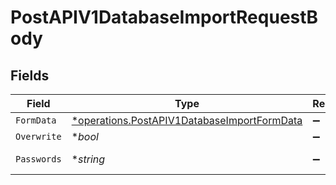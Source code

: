 # PostAPIV1DatabaseImportRequestBody


## Fields

| Field                                                                                                            | Type                                                                                                             | Required                                                                                                         | Description                                                                                                      | Example                                                                                                          |
| ---------------------------------------------------------------------------------------------------------------- | ---------------------------------------------------------------------------------------------------------------- | ---------------------------------------------------------------------------------------------------------------- | ---------------------------------------------------------------------------------------------------------------- | ---------------------------------------------------------------------------------------------------------------- |
| `FormData`                                                                                                       | [*operations.PostAPIV1DatabaseImportFormData](../../../pkg/models/operations/postapiv1databaseimportformdata.md) | :heavy_minus_sign:                                                                                               | N/A                                                                                                              |                                                                                                                  |
| `Overwrite`                                                                                                      | **bool*                                                                                                          | :heavy_minus_sign:                                                                                               | N/A                                                                                                              | true                                                                                                             |
| `Passwords`                                                                                                      | **string*                                                                                                        | :heavy_minus_sign:                                                                                               | N/A                                                                                                              | {"databases/{{DatabaseYAMLFile}}": "{{DatabasePassword}}"}                                                       |